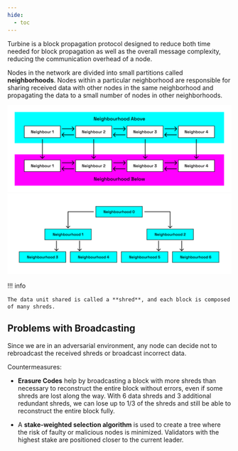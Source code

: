 ```yaml
---
hide:
  - toc
---
```


Turbine is a block propagation protocol designed to reduce both time needed for block propagation as well as the overall message complexity, reducing the communication overhead of a node.

Nodes in the network are divided into small partitions called **neighborhoods**. Nodes within a particular neighborhood are responsible for sharing received data with other nodes in the same neighborhood and propagating the data to a small number of nodes in other neighborhoods.

![Blockchain](../images/neighbours2.png)
![Blockchain](../images/neighbours.png)

!!! info

    The data unit shared is called a **shred**, and each block is composed of many shreds.

<h2>Problems with Broadcasting</h2>

Since we are in an adversarial environment, any node can decide not to rebroadcast the received shreds or broadcast incorrect data.

Countermeasures:

- **Erasure Codes** help by broadcasting a block with more shreds than necessary to reconstruct the entire block without errors, even if some shreds are lost along the way. With 6 data shreds and 3 additional redundant shreds, we can lose up to 1/3 of the shreds and still be able to reconstruct the entire block fully.

- A **stake-weighted selection algorithm** is used to create a tree where the risk of faulty or malicious nodes is minimized. Validators with the highest stake are positioned closer to the current leader.
